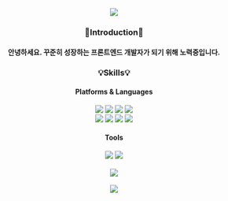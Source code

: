 <div align="center">
      <img
        src="https://capsule-render.vercel.app/api?type=Waving&color=auto&height=250&section=header&text=%20SangChoon's%20GitHub&fontSize=70"
      />
      <div>
        <h3>👏Introduction👏</h3>
        <h4>
          안녕하세요. 꾸준히 성장하는 프론트엔드 개발자가 되기 위해
          노력중입니다.
        </h4>
      </div>
      <h3>💡Skills💡</h3>
      <h4>Platforms & Languages</h4>
      <div>
        <img
          src="https://img.shields.io/badge/MongoDB-5a3a31?style=flat&logo=MongoDB&logoColor=white"
        />
        <img
          src="https://img.shields.io/badge/Express-000000?style=flat&logo=Express&logoColor=white"
        />
        <img
          src="https://img.shields.io/badge/React-61DAFB?style=flat&logo=React&logoColor=white"
        />
        <img
          src="https://img.shields.io/badge/Node.js-339933?style=flat&logo=Node.js&logoColor=white"
        />
      </div>
      <div>
        <img
          src="https://img.shields.io/badge/JavaScript-F7DF1E?style=flat&logo=JavaScript&logoColor=white"
        />
        <img
          src="https://img.shields.io/badge/TypeScript-3178C6?style=flat&logo=TypeScript&logoColor=white"
        />
        <img
          src="https://img.shields.io/badge/MUI-007FFF?style=flat&logo=MUI&logoColor=white"
        />
        <img
          src="https://img.shields.io/badge/Bootstrap-7952B3?style=flat&logo=Bootstrap&logoColor=white"
        />
      </div>
      <h4>Tools</h4>
      <div>
        <img
          src="https://img.shields.io/badge/Firebase-FFCA28?style=flat&logo=Firebase&logoColor=white"
        />
        <img
          src="https://img.shields.io/badge/Git-F05032?style=flat&logo=Git&logoColor=white"
        />
      </div>
      <br />
      <img
        src="https://github-readme-stats.vercel.app/api/top-langs/?username=sangchoonjung&layout=compact"
      />
      <br />
      <br />
      <img
        src="https://github-readme-stats.vercel.app/api?username=sangchoonjung&show_icons=true"
      />
    </div>
<!--
**sangchoonjung/sangchoonjung** is a ✨ _special_ ✨ repository because its `README.md` (this file) appears on your GitHub profile.

Here are some ideas to get you started:

- 🔭 I’m currently working on ...
- 🌱 I’m currently learning ...
- 👯 I’m looking to collaborate on ...
- 🤔 I’m looking for help with ...
- 💬 Ask me about ...
- 📫 How to reach me: ...
- 😄 Pronouns: ...
- ⚡ Fun fact: ...
-->
